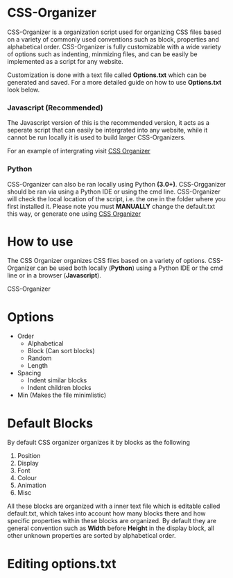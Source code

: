 # CSS-Organizer
CSS-Organizer is a organization script used for organizing CSS files based on a variety of commonly used conventions such as block, properties and alphabetical order.
CSS-Organizer is fully customizable with a wide variety of options such as indenting, minmizing files, and can be easily be implemented as a script for any website.

Customization is done with a text file called **Options.txt** which can be generated and saved. For a more detailed guide on how to use **Options.txt** look below.

### Javascript (Recommended)
The Javascript version of this is the recommended version, it acts as a seperate script that can easily be intergrated into any website, while it cannot be run locally it is used to build larger CSS-Organizers.

For an example of intergrating visit [CSS Organizer](johnsong.science/projects/css_organizer "Organizer Example")

### Python
CSS-Organizer can also be ran locally using Python **(3.0+)**. CSS-Orgganizer should be ran via using a Python IDE or using the cmd line. CSS-Organizer will check the local location of the script, i.e. the one in the folder where you first installed it.
Please note you must **MANUALLY** change the default.txt this way, or generate one using [CSS Organizer](johnsong.science/projects/css_organizer#generator "CSS Oragnizer Options.txt")

# How to use
The CSS Organizer organizes CSS files based on a variety of options. CSS-Organizer can be used both locally (**Python**) using a Python IDE or the cmd line or in a browser (**Javascript**).

CSS-Organizer

# Options
  - Order
    - Alphabetical
    - Block (Can sort blocks)
    - Random
    - Length
  - Spacing
    - Indent similar blocks
    - Indent children blocks
  - Min (Makes the file minimlistic)

# Default Blocks
By default CSS organizer organizes it by blocks as the following

1. Position
2. Display 
3. Font
4. Colour
5. Animation
6. Misc

All these blocks are organized with a inner text file which is editable called default.txt, which takes into account how many blocks there and how specific properties within these blocks are organized. By default they are general convention such as **Width** before **Height** in the display block, all other unknown properties are sorted by alphabetical order.

# Editing options.txt

